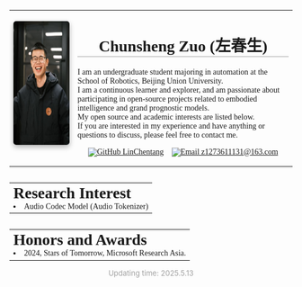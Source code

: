 <table>
  <tr>
    <td valign="media"> <a href="./">
        <img src="../images/ChunshengZuo休闲.jpg" alt="Chunsheng Zuo Profile Photo" width="320px" height="220px" style="box-shadow: 0px 4px 10px rgba(0, 0, 0, 0.3); border-radius: 5px; display: block;" />
      </a>&nbsp;
    </td>
    <td align="left" valign="media" style="font-family:JetBrains Mono; font-size: 14px;">
      <h1 style="text-align: center; font-family:JetBrains Mono; border-bottom: 2px solid #ccc;">Chunsheng Zuo (左春生)</h1>
      <p style="margin-top: 10px; margin-bottom: 10px;">
        I am an undergraduate student majoring in automation at the School of Robotics, Beijing Union University.<br>
        I am a continuous learner and explorer, and am passionate about participating in open-source projects related to embodied intelligence and grand prognostic models.<br>
        My open source and academic interests are listed below.<br>
        If you are interested in my experience and have anything or questions to discuss, please feel free to contact me.
      </p>
      <p style="text-align: center;">
        <a href="https://github.com/LinChentang" target="_blank" rel="noopener noreferrer"><img src="https://img.shields.io/badge/GitHub-LinChentang-blue" alt="GitHub LinChentang"></a>&nbsp; &nbsp;
        <a href="mailto:z1273611131@163.com"><img src="https://img.shields.io/badge/Email-z1273611131@163.com-red" alt="Email z1273611131@163.com"></a>
      </p>
    </td>
  </tr>
<table>

<table>
  <tr>
    <td align="left" valign="top" style="font-family:JetBrains Mono; font-size: 14px;">
      <h1 style="margin-top: 0; margin-bottom: 0; font-family:JetBrains Mono;">Research Interest</h1>
      <li>Audio Codec Model (Audio Tokenizer)</li>
    </td>
  </tr>
<table>

<table>
  <tr>
    <td align="left" valign="top" style="font-family:JetBrains Mono; font-size: 14px;">
      <h1 style="margin-top: 0; margin-bottom: 0; font-family:JetBrains Mono;">Honors and Awards</h1>
      <li>2024, Stars of Tomorrow, Microsoft Research Asia.</li>
    </td>
  </tr>
<table>

<p style="text-align:center; font-size:small; color:#A0A0A0;">
  Updating time: 2025.5.13
</p>